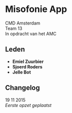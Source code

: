 Misofonie App
=================

CMD Amsterdam  
Team 13  
In opdracht van het AMC

Leden
-----------
- **Emiel Zuurbier**
- **Sjoerd Roders**
- **Jelle Bot**


Changelog
-----------

19 11 2015  
*Eerste opzet geplaatst*